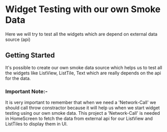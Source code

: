 # Widget Testing with our own Smoke Data

Here we will try to test all the widgets which are depend on external data source (api)

## Getting Started

It's possible to create our own smoke data source which helps us to test all the widgets like ListView, ListTile, Text which are really depends on the api for the data.


### Important Note:-

It is very important to remember that when we need a 'Network-Call' we should call throw constractor because it will help us when we start widget testing using our own smoke data. This project a 'Network-Call' is needed in HomeScreen to fetch the data from external api for our ListView and  ListTiles to display them in UI.

